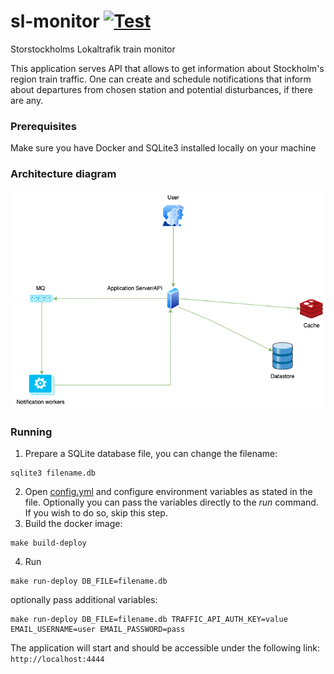 # sl-monitor [![Test](https://github.com/adikm/sl-monitor/actions/workflows/test.yml/badge.svg)](https://github.com/adikm/sl-monitor/actions/workflows/test.yml)


Storstockholms Lokaltrafik train monitor

This application serves API that allows to get information about Stockholm's region train traffic.
One can create and schedule notifications that inform about departures from chosen station and potential disturbances, if there are any.

### Prerequisites
Make sure you have Docker and SQLite3 installed locally on your machine

### Architecture diagram

![Diagram](architecture.png)

### Running
1. Prepare a SQLite database file, you can change the filename:
```shell
sqlite3 filename.db
```
2. Open [config.yml](config.yml) and configure environment variables as stated in the file.
   Optionally you can pass the variables directly to the _run_ command. If you wish to do so, skip this step.
3. Build the docker image:
```shell
make build-deploy
```

4. Run 
```shell 
make run-deploy DB_FILE=filename.db
```
optionally pass additional variables:
```shell 
make run-deploy DB_FILE=filename.db TRAFFIC_API_AUTH_KEY=value EMAIL_USERNAME=user EMAIL_PASSWORD=pass
```

The application will start and should be accessible under the following link: ```http://localhost:4444```